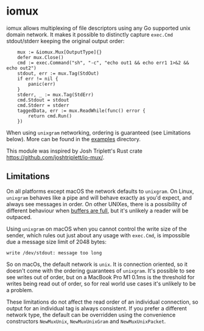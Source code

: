 # iomux

iomux allows multiplexing of file descriptors using any Go supported unix domain network. It makes it possible to distinctly capture `exec.Cmd` stdout/stderr keeping the original output order:

```
	mux := &iomux.Mux[OutputType]{}
	defer mux.Close()
	cmd := exec.Command("sh", "-c", "echo out1 && echo err1 1>&2 && echo out2")
	stdout, err := mux.Tag(StdOut)
	if err != nil {
		panic(err)
	}
	stderr, _ := mux.Tag(StdErr)
	cmd.Stdout = stdout
	cmd.Stderr = stderr
	taggedData, err := mux.ReadWhile(func() error {
		return cmd.Run()
	})
```

When using `unixgram` networking, ordering is guaranteed (see Limitations below). More can be found in the [examples](examples) directory.

This module was inspired by Josh Triplett's Rust crate https://github.com/joshtriplett/io-mux/.

## Limitations

On all platforms except macOS the network defaults to `unixgram`. On Linux, `unixgram` behaves like a pipe and will behave exactly as you'd expect, and always see messages in order. On other UNIXes, there is a possibility of different behaviour when [buffers are full](https://docs.rs/io-mux/latest/io_mux/#portability), but it's unlikely a reader will be outpaced.

Using `unixgram` on macOS when you cannot control the write size of the sender, which rules out just about any usage with `exec.Cmd`, is impossible due a message size limit of 2048 bytes:
```
write /dev/stdout: message too long
```

So on macOs, the default network is `unix`. It is connection oriented, so it doesn't come with the ordering guarantees of `unixgram`. It's possible to see see writes out of order, but on a MacBook Pro M1 0.1ms is the threshold for writes being read out of order, so for real world use cases it's unlikely to be a problem.

These limitations do not affect the read order of an individual connection, so output for an individual tag is always consistent. If you prefer a different network type, the default can be overridden using the convenience constructors `NewMuxUnix`, `NewMuxUnixGram` and `NewMuxUnixPacket`.
